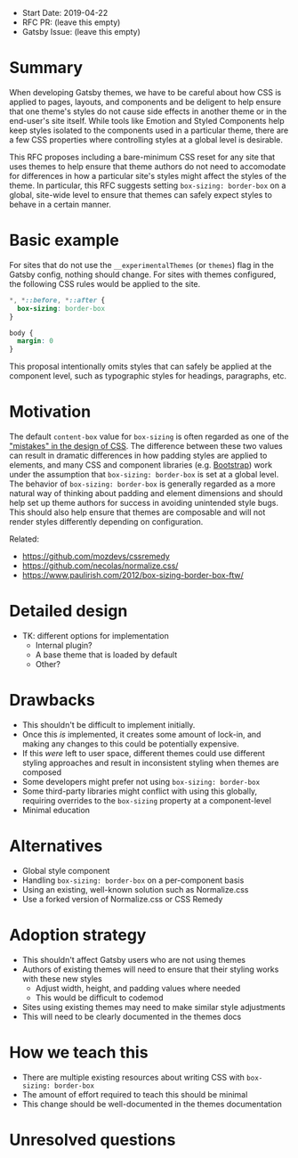 - Start Date: 2019-04-22
- RFC PR: (leave this empty)
- Gatsby Issue: (leave this empty)

# Summary

When developing Gatsby themes, we have to be careful about how CSS is applied to pages, layouts,
and components and be deligent to help ensure that one theme's styles do not cause side effects
in another theme or in the end-user's site itself.
While tools like Emotion and Styled Components help keep styles isolated to the components used in a particular theme,
there are a few CSS properties where controlling styles at a global level is desirable.

This RFC proposes including a bare-minimum CSS reset for any site that uses themes to help ensure that theme authors
do not need to accomodate for differences in how a particular site's styles might affect the styles of the theme.
In particular, this RFC suggests setting `box-sizing: border-box` on a global,
site-wide level to ensure that themes can safely expect styles to behave in a certain manner.


# Basic example

For sites that do not use the `__experimentalThemes` (or `themes`) flag in the Gatsby config, nothing should change.
For sites with themes configured, the following CSS rules would be applied to the site.

```css
*, *::before, *::after {
  box-sizing: border-box
}

body {
  margin: 0
}
```

This proposal intentionally omits styles that can safely be applied at the component level, such as typographic styles for headings, paragraphs, etc.

# Motivation

<!--
Why are we doing this? What use cases does it support? What is the expected
outcome?

Please focus on explaining the motivation so that if this RFC is not accepted,
the motivation could be used to develop alternative solutions. In other words,
enumerate the constraints you are trying to solve without coupling them too
closely to the solution you have in mind.
-->

The default `content-box` value for `box-sizing` is often regarded as one of the ["mistakes" in the design of CSS][mistakes].
The difference between these two values can result in dramatic differences in how padding styles are applied to elements,
and many CSS and component libraries (e.g. [Bootstrap](https://getbootstrap.com)) work under the assumption that `box-sizing: border-box` is set at a global level.
The behavior of `box-sizing: border-box` is generally regarded as a more natural way of thinking about padding and element dimensions
and should help set up theme authors for success in avoiding unintended style bugs.
This should also help ensure that themes are composable and will not render styles differently depending on configuration.

[mistakes]: https://wiki.csswg.org/ideas/mistakes

Related:

- https://github.com/mozdevs/cssremedy
- https://github.com/necolas/normalize.css/
- https://www.paulirish.com/2012/box-sizing-border-box-ftw/


# Detailed design

<!--
This is the bulk of the RFC. Explain the design in enough detail for somebody
familiar with Gatsby to understand, and for somebody familiar with the
implementation to implement. This should get into specifics and corner-cases,
and include examples of how the feature is used. Any new terminology should be
defined here.
-->

- TK: different options for implementation
  - Internal plugin?
  - A base theme that is loaded by default
  - Other?

# Drawbacks

<!--
Why should we *not* do this? Please consider:

- implementation cost, both in term of code size and complexity
- whether the proposed feature can be implemented in user space
- the impact on teaching people Gatsby
- integration of this feature with other existing and planned features
- cost of migrating existing Gatsby applications (is it a breaking change?)

There are tradeoffs to choosing any path. Attempt to identify them here.
-->

- This shouldn't be difficult to implement initially.
- Once this *is* implemented, it creates some amount of lock-in, and making any changes to this could be potentially expensive.
- If this *were* left to user space, different themes could use different styling approaches and result in inconsistent styling when themes are composed
- Some developers might prefer not using `box-sizing: border-box`
- Some third-party libraries might conflict with using this globally, requiring overrides to the `box-sizing` property at a component-level
- Minimal education


# Alternatives

<!--
What other designs have been considered? What is the impact of not doing this?
-->

- Global style component
- Handling `box-sizing: border-box` on a per-component basis
- Using an existing, well-known solution such as Normalize.css
- Use a forked version of Normalize.css or CSS Remedy

# Adoption strategy

<!--
If we implement this proposal, how will existing Gatsby developers adopt it? Is
this a breaking change? Can we write a codemod? Should we coordinate with
other projects or libraries?
-->

- This shouldn't affect Gatsby users who are not using themes
- Authors of existing themes will need to ensure that their styling works with these new styles
  - Adjust width, height, and padding values where needed
  - This would be difficult to codemod
- Sites using existing themes may need to make similar style adjustments
- This will need to be clearly documented in the themes docs

# How we teach this

<!--
What names and terminology work best for these concepts and why? How is this
idea best presented? As a continuation of existing Gatsby patterns?

Would the acceptance of this proposal mean the Gatsby documentation must be
re-organized or altered? Does it change how Gatsby is taught to new developers
at any level?

How should this feature be taught to existing Gatsby developers?
-->

- There are multiple existing resources about writing CSS with `box-sizing: border-box`
- The amount of effort required to teach this should be minimal
- This change should be well-documented in the themes documentation

# Unresolved questions

<!--
Optional, but suggested for first drafts. What parts of the design are still
TBD?
-->
